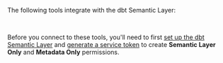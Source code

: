 The following tools integrate with the dbt Semantic Layer:

<!-- do not change card order unless specified by both SL PM and Partnerships team-->

<div className="grid--3-col">

 <Card
    title="Tableau (beta)"
    link="/docs/use-dbt-semantic-layer/tableau"
    body="Learn how to connect to Tableau for querying metrics and collaborating with your team."
    icon="tableau-software"/>

  <Card
    title="Google Sheets (beta)"
    link="/docs/use-dbt-semantic-layer/gsheets"
    body="Discover how to connect to Google Sheets for querying metrics and collaborating with your team."
    icon="google-sheets-logo-icon"/>

  <div className="card-container">
    <Card
      title="Hex"
      link="https://learn.hex.tech/docs/connect-to-data/data-connections/dbt-integration#dbt-semantic-layer-integration"
      body="Check out how to connect, analyze metrics, collaborate, and discover more data possibilities."
      icon="hex"/>
      <a href="https://learn.hex.tech/docs/connect-to-data/data-connections/dbt-integration#dbt-semantic-layer-integration"
      className="external-link"
      target="_blank"
      rel="noopener noreferrer">
      <Icon name='fa-external-link' />
    </a>
  </div>

  <div className="card-container">
  <Card
    title="Delphi"
    body="Learn how to connect Delphi to the dbt Semantic Layer and access metrics from any integrated tool."
    link="https://docs.delphihq.com/getting-started"
    icon="delphi"/>
    <a href="https://docs.delphihq.com/getting-started"
    className="external-link"
      target="_blank"
      rel="noopener noreferrer">
      <Icon name='fa-external-link' />
    </a>
</div>

<div className="card-container">
  <Card
    title="Klipfolio PowerMetrics"
    body="Learn how to connect to a streamlined metrics catalog and deliver metric-centric analytics to business users."
    icon="klipfolio"
    link="https://support.klipfolio.com/hc/en-us/articles/18164546900759-PowerMetrics-Adding-dbt-Semantic-Layer-metrics"/>
    <a href="https://support.klipfolio.com/hc/en-us/articles/18164546900759-PowerMetrics-Adding-dbt-Semantic-Layer-metrics"
    className="external-link"
      target="_blank"
      rel="noopener noreferrer">
      <Icon name='fa-external-link' />
    </a>
</div>

<div className="card-container">
  <Card
    title="Lightdash"
    body="Check out how to connect, query, and consume reliable dbt metrics in real time "
    link="https://docs.lightdash.com/guides/dbt-semantic-layer/"
    icon="lightdash"/>
    <a href="https://docs.lightdash.com/guides/dbt-semantic-layer/"
    className="external-link"
      target="_blank"
      rel="noopener noreferrer">
      <Icon name='fa-external-link' />
    </a>
</div>

<div className="card-container">
  <Card
    title="Mode"
    body="Discover how to connect, access, and get trustworthy metrics and insights."
    link="https://mode.com/help/articles/supported-databases/#dbt-semantic-layer"
    icon="mode"/>
    <a href="https://mode.com/help/articles/supported-databases/#dbt-semantic-layer"
    className="external-link"
      target="_blank"
      rel="noopener noreferrer">
      <Icon name='fa-external-link' />
    </a>
</div>

<div className="card-container">
  <Card
    title="Push.ai"
    body="Explore how to connect and use metrics to power reports and insights that drive change."
    link="https://docs.push.ai/semantic-layer-integrations/dbt-semantic-layer"
    icon="push"/>
    <a href="https://docs.push.ai/semantic-layer-integrations/dbt-semantic-layer"
    className="external-link"
      target="_blank"
      rel="noopener noreferrer">
      <Icon name='fa-external-link' />
    </a>
</div>

<div className="card-container">
  <Card
    title="Steep"
    body="Connect Steep to the dbt Semantic Layer for centralized, scalable analytics."
    link="https://help.steep.app/integrations/dbt-cloud"
    icon="steep"/>
    <a href="https://help.steep.app/integrations/dbt-cloud"
    className="external-link"
      target="_blank"
      rel="noopener noreferrer">
      <Icon name='fa-external-link' />
    </a>
</div>

</div><br />

Before you connect to these tools, you'll need to first [set up the dbt Semantic Layer](/docs/use-dbt-semantic-layer/setup-sl) and [generate a service token](/docs/dbt-cloud-apis/service-tokens) to create **Semantic Layer Only** and **Metadata Only** permissions.

